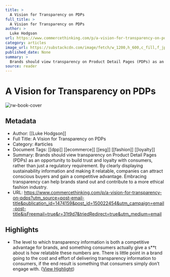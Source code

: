 ```yaml
---
title: >
  A Vision for Transparency on PDPs
full_title: >
  A Vision for Transparency on PDPs
author: >
  Luke Hodgson
url: https://www.commercethinking.com/p/a-vision-for-transparency-on-pdps?utm_source=post-email-title&publication_id=1474159&post_id=150022454&utm_campaign=email-post-title&isFreemail=true&r=31t9d7&triedRedirect=true&utm_medium=email
category: articles
image_url: https://substackcdn.com/image/fetch/w_1200,h_600,c_fill,f_jpg,q_auto:good,fl_progressive:steep,g_auto/https%3A%2F%2Fsubstack-post-media.s3.amazonaws.com%2Fpublic%2Fimages%2F69258bb2-8990-493b-814e-c8e05ecf692c_1120x800.jpeg
published_date: None
summary: >
  Brands should view transparency on Product Detail Pages (PDPs) as an opportunity to build trust and loyalty with consumers, rather than just a regulatory requirement. By clearly displaying sustainability information and making it relatable, companies can attract conscious buyers and gain a competitive advantage. Embracing transparency can help brands stand out and contribute to a more ethical fashion industry.
source: reader
---
```

# A Vision for Transparency on PDPs

![rw-book-cover](https://substackcdn.com/image/fetch/w_1200,h_600,c_fill,f_jpg,q_auto:good,fl_progressive:steep,g_auto/https%3A%2F%2Fsubstack-post-media.s3.amazonaws.com%2Fpublic%2Fimages%2F69258bb2-8990-493b-814e-c8e05ecf692c_1120x800.jpeg)

## Metadata
- Author: [[Luke Hodgson]]
- Full Title: A Vision for Transparency on PDPs
- Category: #articles
- Document Tags: [[dpp]] [[ecommerce]] [[esg]] [[fashion]] [[loyalty]] 
- Summary: Brands should view transparency on Product Detail Pages (PDPs) as an opportunity to build trust and loyalty with consumers, rather than just a regulatory requirement. By clearly displaying sustainability information and making it relatable, companies can attract conscious buyers and gain a competitive advantage. Embracing transparency can help brands stand out and contribute to a more ethical fashion industry.
- URL: https://www.commercethinking.com/p/a-vision-for-transparency-on-pdps?utm_source=post-email-title&publication_id=1474159&post_id=150022454&utm_campaign=email-post-title&isFreemail=true&r=31t9d7&triedRedirect=true&utm_medium=email

## Highlights
- The level to which transparency information is both a competitive advantage for brands, and something consumers actually give a s**t about is how relatable these numbers are. There is little point in a brand going to the cost and effort of delivering transparency information to consumers, if the end result is something that consumers simply don’t engage with. ([View Highlight](https://read.readwise.io/read/01jcddtprdk9z9wn2z03j6qzky))


